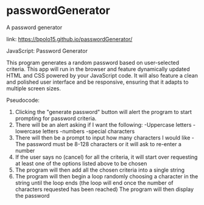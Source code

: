 # passwordGenerator
A password generator 

link: https://bpolo15.github.io/passwordGenerator/

JavaScript: Password Generator

This program generates a random password based on user-selected criteria. This app will run in the browser and feature dynamically updated HTML and CSS powered by your JavaScript code. It will also feature a clean and polished user interface and be responsive, ensuring that it adapts to multiple screen sizes.


Pseudocode:
1. Clicking the "generate password" button will alert the program to start prompting for password criteria. 
2. There will be an alert asking if I want the following:
  -Uppercase letters
  -lowercase letters
  -numbers
  -special characters
3. There will then be a prompt to input how many characters I would like
  -The password must be 8-128 characters or it will ask to re-enter a number
4. If the user says no (cancel) for all the criteria, it will start over requesting at least one of the options listed above to be chosen
5. The program will then add all the chosen criteria into a single string
6. The program will then begin a loop randomly choosing a character in the string until the loop ends (the loop will end once the number of characters requested has been reached)
The program will then display the password
